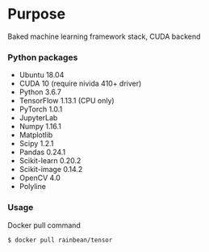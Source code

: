 # Purpose

Baked machine learning framework stack, CUDA backend

### Python packages

- Ubuntu 18.04
- CUDA 10 (require nivida 410+ driver)
- Python 3.6.7
- TensorFlow 1.13.1 (CPU only)
- PyTorch 1.0.1
- JupyterLab
- Numpy 1.16.1
- Matplotlib
- Scipy 1.2.1
- Pandas 0.24.1
- Scikit-learn 0.20.2
- Scikit-image 0.14.2
- OpenCV 4.0
- Polyline

### Usage

Docker pull command
```
$ docker pull rainbean/tensor
```
